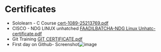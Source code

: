 # Certificates
  * Sololearn - C Course
    [cert-1089-25213769.pdf](https://github.com/Faadilbatcha/M1_First_Project/files/8286695/cert-1089-25213769.pdf)
  * CISCO - NDG LINUX unhatched
    [FAADILBATCHA-NDG Linux Unhatc-certificate.pdf](https://github.com/Faadilbatcha/M1_First_Project/files/8286693/FAADILBATCHA-NDG.Linux.Unhatc-certificate.pdf)
  * Git Training
    [GIT CERTIFICATE.pdf](https://github.com/Faadilbatcha/M1_SensorsGuide/files/8340629/GIT.CERTIFICATE.pdf)
  * First day on Github- Screenshot![image](https://user-images.githubusercontent.com/101641134/160280394-afdfdd2b-1309-43a0-bf6d-bc3f959d8359.png)
  

  
  
